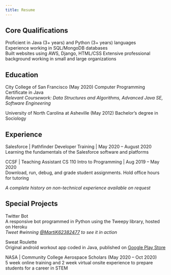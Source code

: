 ```yaml
---
title: Resume
---
```


## Core Qualifications
Proficient in Java (3+ years) and Python (3+ years) languages  
Experience working in SQL/MongoDB databases  
Built websites using AWS, Django, HTML/CSS
Extensive professional background working in small and large organizations  

## Education
City College of San Francisco (May 2020) Computer Programming Certificate in Java  
*Relevant Coursework: Data Structures and Algorithms, Advanced Java SE, Software Engineering*  

University of North Carolina at Asheville (May 2012) Bachelor’s degree in Sociology  

## Experience
Salesforce | Pathfinder Developer Training | May 2020 – August 2020  
Learning the fundamentals of the Salesforce software and platforms

CCSF | Teaching Assistant CS 110 Intro to Programming | Aug 2019 – May 2020  
Download, run, debug, and grade student assignments. Hold office hours for tutoring

*A complete history on non-technical experience available on request*

## Special Projects
Twitter Bot  
A responsive bot programmed in Python using the Tweepy library, hosted on Heroku  
*Tweet #winning [@MartiK62382477](https://twitter.com/MartiK62382477) to see it in action*

Sweat Roulette  
Original android workout app coded in Java, published on [Google Play Store](https://play.google.com/store/apps/details?id=io.github.marti113.sweatroulette)

NASA | Community College Aerospace Scholars (May 2020 – Oct 2020)  
5 week online training and 2 week virtual onsite experience to prepare students for a career in STEM
